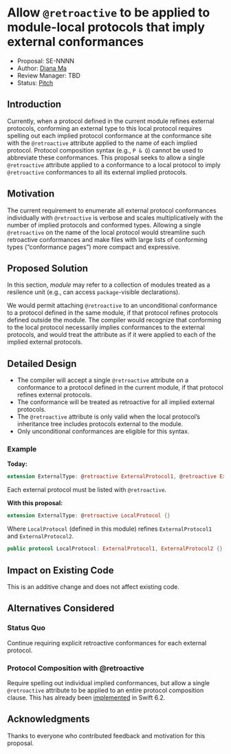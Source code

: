 # Allow `@retroactive` to be applied to module-local protocols that imply external conformances 

* Proposal: SE-NNNN
* Author: [Diana Ma](https://github.com/tayloraswift)
* Review Manager: TBD
* Status: [Pitch](https://forums.swift.org/t/allow-retroactive-to-be-applied-to-module-local-protocols-that-imply-external-conformances/80208)

## Introduction

Currently, when a protocol defined in the current module refines external protocols, conforming an external type to this local protocol requires spelling out each implied protocol conformance at the conformance site with the `@retroactive` attribute applied to the name of each implied protocol. Protocol composition syntax (e.g., `P & Q`) cannot be used to abbreviate these conformances. This proposal seeks to allow a single `@retroactive` attribute applied to a conformance to a local protocol to imply `@retroactive` conformances to all its external implied protocols.

## Motivation

The current requirement to enumerate all external protocol conformances individually with `@retroactive` is verbose and scales multiplicatively with the number of implied protocols and conformed types. Allowing a single `@retroactive` on the name of the local protocol would streamline such retroactive conformances and make files with large lists of conforming types (“conformance pages”) more compact and expressive.

## Proposed Solution

In this section, *module* may refer to a collection of modules treated as a resilence unit (e.g., can access `package`-visible declarations).

We would permit attaching `@retroactive` to an unconditional conformance to a protocol defined in the same module, if that protocol refines protocols defined outside the module. The compiler would recognize that conforming to the local protocol necessarily implies conformances to the external protocols, and would treat the attribute as if it were applied to each of the implied external protocols. 

## Detailed Design

- The compiler will accept a single `@retroactive` attribute on a conformance to a protocol defined in the current module, if that protocol refines external protocols.
- The conformance will be treated as retroactive for all implied external protocols.
- The `@retroactive` attribute is only valid when the local protocol’s inheritance tree includes protocols external to the module.
- Only unconditional conformances are eligible for this syntax.

### Example

**Today:**

```swift
extension ExternalType: @retroactive ExternalProtocol1, @retroactive ExternalProtocol2, LocalProtocol {}
```
Each external protocol must be listed with `@retroactive`.

**With this proposal:**

```swift
extension ExternalType: @retroactive LocalProtocol {}
```

Where `LocalProtocol` (defined in this module) refines `ExternalProtocol1` and `ExternalProtocol2`.

```swift
public protocol LocalProtocol: ExternalProtocol1, ExternalProtocol2 {}
```

## Impact on Existing Code

This is an additive change and does not affect existing code. 

## Alternatives Considered

### Status Quo

Continue requiring explicit retroactive conformances for each external protocol. 

### Protocol Composition with @retroactive

Require spelling out individual implied conformances, but allow a single `@retroactive` attribute to be applied to an entire protocol composition clause. This has already been [implemented](https://github.com/swiftlang/swift/pull/81694/commits/1e35ffff68ae2e25fa7b8a475710db3eb5f646fe) in Swift 6.2.

## Acknowledgments

Thanks to everyone who contributed feedback and motivation for this proposal.
